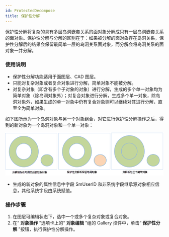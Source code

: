 ```yaml
---
id: ProtectedDecompose
title: 保护性分解  
---  
```

保护性分解将复杂的具有多层岛洞嵌套关系的面对象分解成只有一层岛洞嵌套关系的面对象。保护性分解与分解的区别在于：如果被分解的面对象存在岛洞关系，保护性分解后的结果会保留最简单一层的岛洞关系面对象，而分解会将岛洞关系的面对象一并分解。

### 使用说明

  * 保护性分解功能适用于面图层、CAD 图层。
  * 只能对复杂对象或者复合对象进行分解，简单对象不能被分解。
  * 对复杂对象（即含有多个子对象的对象）进行分解，生成的多个单一对象均为简单对象（除岛洞对象外）；对复合对象进行分解，生成多个单一对象，除岛洞对象外，如果生成的单一对象中仍有复合对象则可以继续对其进行分解，直至全为简单对象。 

如下图所示为一个岛洞对象与另一个对象组合，对它进行保护性分解操作之后，得到的新对象为一个岛洞对象和一个单一对象：

![](img/ProtectedDecompose.png)  

  * 生成的新对象的属性信息中字段 SmUserID 和非系统字段继承源对象相应信息，其他系统字段由系统赋值。

### 操作步骤

  1. 在图层可编辑状态下，选中一个或多个复杂对象或复合对象。
  2. 在“ **对象操作** ”选项卡上的“ **对象编辑** ”组的 Gallery 控件中，单击“ **保护性分解** ”按钮，执行保护性分解操作。 


